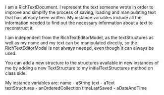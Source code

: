 I am a RichTextDocument. I represent the text someone wrote in order to improve and simplify the process of saving, loading and manipulating text that has already been written. My instance variables include all the information needed to find out the necessary information about a text to reconstruct it.

I am independent from the RichTextEditorModel, as the textStructures as well as my name and my text can be manipulated directly, so the RichTextEditorModel is not always needed, even though it can always be used.

You can add a new structure to the structures available in new instances of me by adding a new TextStructure to my initialTextStructures method on class side.

My instance variables are: 
name - aString
text - aText  
textStructures - anOrderedCollection
timeLastSaved - aDateAndTime


